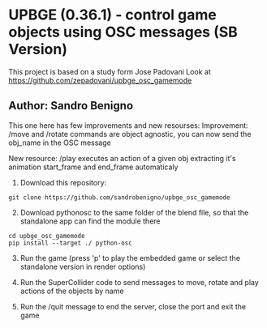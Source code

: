 # UPBGE (0.36.1) - control game objects using OSC messages (SB Version)

This project is based on a study form Jose Padovani
Look at https://github.com/zepadovani/upbge_osc_gamemode

## Author: Sandro Benigno
This one here has few improvements and new resourses:
Improvement:
/move and /rotate commands are object agnostic, you can now send the obj_name in the OSC message

New resource:
/play executes an action of a given obj extracting it's animation start_frame and end_frame automaticaly

1. Download this repository:
```
git clone https://github.com/sandrobenigno/upbge_osc_gamemode
```

2. Download pythonosc to the same folder of the blend file, so that the standalone app can find the module there

```
cd upbge_osc_gamemode
pip install --target ./ python-osc
```

3. Run the game (press 'p' to play the embedded game or select the standalone version in render options)

4. Run the SuperCollider code to send messages to move, rotate and play actions of the objects by name

5. Run the /quit message to end the server, close the port and exit the game
